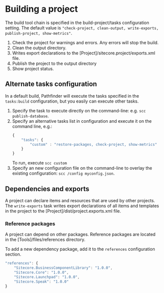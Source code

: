# Building a project
The build tool chain is specified in the build-project/tasks configuration setting. The default value is 
``"check-project, clean-output, write-exports, publish-project, show-metrics"``.

1. Check the project for warnings and errors. Any errors will stop the build.
2. Clean the output directory.
1. Writes export declarations to the [Project]/sitecore.project/exports.xml file.
1. Publish the project to the output directory
1. Show project status.

## Alternate tasks configuration
In a default build, Pathfinder will execute the tasks specified in the `tasks:build` configuration, but you easily can execute other tasks.

1. Specify the task to execute directly on the command-line: e.g. `scc publish-database`.
1. Specify an alternative tasks list in configuration and execute it on the command line, e.g.:
    ```js
    {
        "tasks": {
            "custom" : "restore-packages, check-project, show-metrics"
        }
    }
    ```
    To run, execute `scc custom`
4. Specify an new configuration file on the command-line to overlay the existing configuration: `scc /config myconfig.json`.

## Dependencies and exports
A project can declare items and resources that are used by other projects. The `write-exports` task writes export declarations of all
items and templates in the project to the [Project]/dist/project.exports.xml file.

### Reference packages
A project can depend on other packages. Reference packages are located in the [Tools]/files/references directory. 

To add a new dependency package, add it to the `references` configuration section. 

```js
"references": {
    "Sitecore.BusinessComponentLibrary": "1.0.0",
    "Sitecore.Core": "1.0.0",
    "Sitecore.Launchpad": "1.0.0",
    "Sitecore.Speak": "1.0.0"
}
```
